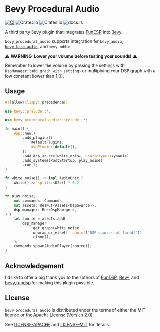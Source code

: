 # Bevy Procedural Audio

[![CI](https://github.com/bsgbryan/bevy_procedural_audio/actions/workflows/rust.yml/badge.svg)](https://github.com/bsgbryan/bevy_procedural_audio/actions/workflows/rust.yml) ![Crates.io](https://img.shields.io/crates/v/bevy_procedural_audio) ![Crates.io](https://img.shields.io/crates/l/bevy_procedural_audio) ![docs.rs](https://img.shields.io/docsrs/bevy_procedural_audio)

A third party Bevy plugin that integrates [FunDSP] into [Bevy].

`bevy_procedural_audio` supports integration for `bevy_audio`, [`bevy_kira_audio`], and `bevy_oddio`.

[FunDSP]: https://github.com/SamiPerttu/fundsp
[Bevy]: https://github.com/bevyengine/bevy
[bevy_fundsp]: https://github.com/harudagondi/bevy_fundsp
[`bevy_kira_audio`]: https://github.com/NiklasEi/bevy_kira_audio
[`bevy_oddio`]: https://github.com/harudagondi/bevy_oddio

⚠ **WARNING: Lower your volume before testing your sounds!** ⚠

Remember to lower the volume by passing the settings with `DspManager::add_graph_with_settings` or multiplying your DSP graph with a low constant (lower than 1.0).

## Usage

```rust no_run
#![allow(clippy::precedence)]

use bevy::prelude::*;

use bevy_procedural_audio::prelude::*;

fn main() {
    App::new()
        .add_plugins((
            DefaultPlugins,
            DspPlugin::default(),
        ))
        .add_dsp_source(white_noise, SourceType::Dynamic)
        .add_systems(PostStartup, play_noise)
        .run();
}

fn white_noise() -> impl AudioUnit {
    white() >> split::<U2>() * 0.2
}

fn play_noise(
    mut commands: Commands,
    mut assets: ResMut<Assets<DspSource>>,
    dsp_manager: Res<DspManager>,
) {
    let source = assets.add(
        dsp_manager
            .get_graph(white_noise)
            .unwrap_or_else(|| panic!("DSP source not found!"))
            .clone(),
    );
    commands.spawn(AudioPlayer(source));
}

```

## Acknowledgement

I'd like to offer a big thank you to the authors of [FunDSP], [Bevy], and [bevy_fundsp] for making this plugin possible.

## License

`bevy_procedural_audio` is distributed under the terms of either the MIT license or the Apache License (Version 2.0).

See [LICENSE-APACHE](LICENSE-APACHE) and [LICENSE-MIT](LICENSE-MIT) for details.
